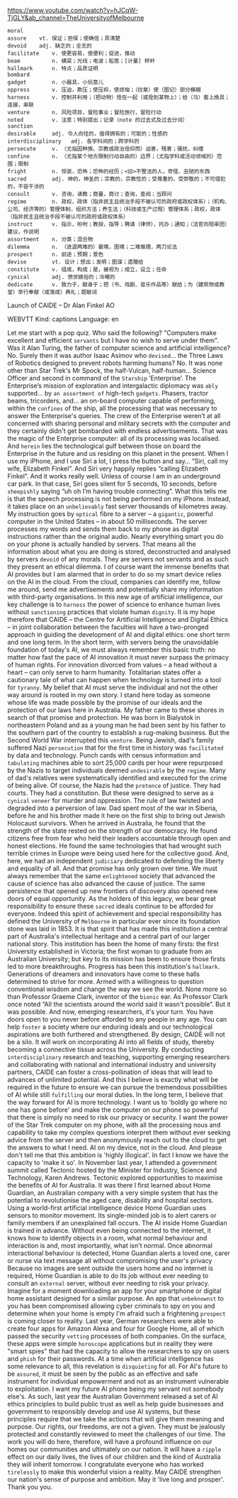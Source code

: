 https://www.youtube.com/watch?v=hJCqW-TjGLY&ab_channel=TheUniversityofMelbourne

```
moral  
assure    vt. 保证；担保；使确信；弄清楚
devoid    adj. 缺乏的；全无的  
facilitate    v. 使更容易，使便利；促进，推动
beam          n. 横梁；光线；电波；船宽；[计量] 秤杆
hallmark      n. 特点；品质证明
bombard  
gadget        n. 小器具，小玩意儿  
oppress       v. 压迫，欺压；使压抑，使烦恼；（纹章）使（图记）部分模糊
harness       v. 控制并利用；（把动物）拴在一起（或拴到某物上）；给（马）套上挽具；连接，串联
venture       n. 风险项目，冒险事业；冒险旅行，冒险行动
noted         v. 注意；特别提出；记录（note 的过去式及过去分词）        
sanction  
desirable     adj. 令人向往的，值得拥有的；可取的；性感的
interdisciplinary   adj. 各学科间的；跨学科的
persecute     v. （尤指因种族、宗教或政治信仰而）迫害，残害；骚扰，纠缠  
confine       n. （尤指某个地方限制行动自由的）边界；（尤指学科或活动领域的）范围；限制
fright        n. 惊骇，恐怖；恐怖的经历；<旧>不整洁的人，奇怪、丑陋的东西
sacred        adj. 神的，神圣的；宗教的，宗教性的；受尊重的，受崇敬的；不可侵犯的，不容干涉的 
consult       v. 咨询，请教；商量，商讨；查询，查阅；当顾问  
regime        n. 政权，政体（指非民主且统治手段不被认可的政府或政权体系）；（机构、公司、经济等的）管理体制，组织方法；养生法；（科技或生产过程）管理体系；政权，政体（指非民主且统治手段不被认可的政府或政权体系）
instruct      v. 指示，吩咐；教授，指导；聘请（律师），托办；通知；（法官向陪审团）建议，作说明
assortment    n. 分类；混合物
dilemma       n. （进退两难的）窘境，困境；二难推理，两刀论法
prospect      n. 前途；预期；景色  
devise        vt. 设计；想出；发明；图谋；遗赠给
constitute    v. 组成，构成；是，被视为；成立，设立；任命  
cynical       adj. 愤世嫉俗的；冷嘲的
dedicate      v. 致力于，献身于；把（书、戏剧、音乐作品等）献给；为（建筑物或教堂）举行奉献（或落成）典礼；题献词
```

Launch of CAIDE – Dr Alan Finkel AO

WEBVTT Kind: captions Language: en 

Let me start with a pop quiz. Who said the following? "Computers make excellent and efficient `servants` but I have no wish to serve under them". Was it Alan Turing, the father of computer science and artificial intelligence? No. Surely then it was author Isaac Asimov who `devised`… the Three Laws of Robotics designed to prevent robots harming humans? No. It was none other than Star Trek's Mr Spock, the half-Vulcan, half-human… Science Officer and second in command of the `Starship` ‘Enterprise’. The Enterprise’s mission of exploration and intergalactic diplomacy was `ably` supported… by `an assortment of` high-tech `gadgets`. Phasers, tractor beams, tricorders, and… an on-board computer capable of performing, within the `confines` of the ship, all the processing that was necessary to answer the Enterprise's queries. The crew of the Enterprise weren’t at all concerned with sharing personal and military secrets with the computer and they certainly didn't get bombarded with endless advertisements. That was the magic of the Enterprise computer: all of its processing was localised. And `herein` lies the technological gulf between those on board the Enterprise in the future and us residing on this planet in the present. When I use my iPhone, and I use Siri a lot, I press the button and say… “Siri, call my wife, Elizabeth Finkel”. And Siri very happily replies “calling Elizabeth Finkel”. And it works really well. Unless of course I am in an underground car park. In that case, Siri goes silent for 5 seconds, 10 seconds, before `sheepishly` saying “uh oh I’m having trouble connecting”. What this tells me is that the speech processing is not being performed on my iPhone. Instead, it takes place on an `unbelievably` fast server thousands of kilometres away. My instruction goes by `optical` fibre to a server – a `gigantic`, powerful computer in the United States – in about 50 milliseconds. The server processes my words and sends them back to my phone as digital instructions rather than the original audio. Nearly everything smart you do on your phone is actually handled by servers. That means all the information about what you are doing is stored, deconstructed and analysed by servers `devoid` of any morals. They are servers not servants and as such they present an ethical dilemma. I of course want the immense benefits that AI provides but I am alarmed that in order to do so my smart device relies on the AI in the cloud. From the cloud, companies can identify me, follow me around, send me advertisements and potentially share my information with third-party organisations. In this new age of artificial intelligence, our key challenge is to `harness` the power of science to enhance human lives without `sanctioning` practices that violate human `dignity`. It is my hope therefore that CAIDE – the Centre for Artificial Intelligence and Digital Ethics – in joint collaboration between the faculties will have a two-pronged approach in guiding the development of AI and digital ethics: one short term and one long term. In the short term, with servers being the unavoidable foundation of today's AI, we must always remember this basic truth: no matter how fast the pace of AI innovation it must never surpass the primacy of human rights. For innovation divorced from values – a head without a heart – can only serve to harm humanity. Totalitarian states offer a cautionary tale of what can happen when technology is turned into a tool for `tyranny`. My belief that AI must serve the individual and not the other way around is rooted in my own story. I stand here today as someone whose life was made possible by the promise of our ideals and the protection of our laws here in Australia. My father came to these shores in search of that promise and protection. He was born in Bialystok in northeastern Poland and as a young man he had been sent by his father to the southern part of the country to establish a rug-making business. But the Second World War interrupted this `venture`. Being Jewish, dad's family suffered Nazi `persecution` that for the first time in history was `facilitated` by data and technology. Punch cards with census information and `tabulating` machines able to sort 25,000 cards per hour were repurposed by the Nazis to target individuals deemed `undesirable` by the `regime`. Many of dad's relatives were systematically identified and executed for the crime of being alive. Of course, the Nazis had the `pretence` of justice. They had courts. They had a constitution. But these were designed to serve as a `cynical` `veneer` for murder and oppression. The rule of law twisted and degraded into a perversion of law. Dad spent most of the war in Siberia, before he and his brother made it here on the first ship to bring out Jewish Holocaust survivors. When he arrived in Australia, he found that the strength of the state rested on the strength of our democracy. He found citizens free from fear who held their leaders accountable through open and honest elections. He found the same technologies that had wrought such terrible crimes in Europe were being used here for the collective good. And, here, we had an independent `judiciary` dedicated to defending the liberty and equality of all. And that promise has only grown over time. We must always remember that the same `enlightened` society that advanced the cause of science has also advanced the cause of justice. The same persistence that opened up new frontiers of discovery also opened new doors of equal opportunity. As the holders of this legacy, we bear great responsibility to ensure these `sacred` ideals continue to be afforded for everyone. Indeed this spirit of achievement and special responsibility has defined the University of `Melbourne` in particular ever since its foundation stone was laid in 1853. It is that spirit that has made this institution a central part of Australia's intellectual heritage and a central part of our larger national story. This institution has been the home of many firsts: the first University established in Victoria; the first woman to graduate from an Australian University; but key to its mission has been to ensure those firsts led to more breakthroughs. Progress has been this institution's `hallmark`. Generations of dreamers and innovators have come to these halls determined to strive for more. Armed with a willingness to question conventional wisdom and change the way we see the world. None more so than Professor Graeme Clark, inventor of the `bionic` ear. As Professor Clark once noted “All the scientists around the world said it wasn't possible”. But it was possible. And now, emerging researchers, it's your turn. You have doors open to you never before afforded to any people in any age. You can help `foster` a society where our enduring ideals and our technological aspirations are both furthered and strengthened. By design, CAIDE will not be a silo. It will work on incorporating AI into all fields of study, thereby becoming a connective tissue across the University. By conducting `interdisciplinary` research and teaching, supporting emerging researchers and collaborating with national and international industry and university partners, CAIDE can foster a cross-pollination of ideas that will lead to advances of unlimited potential. And this I believe is exactly what will be required in the future to ensure we can pursue the tremendous possibilities of AI while still `fulfilling` our moral duties. In the long term, I believe that the way forward for AI is more technology. I want us to 'boldly go where no one has gone before' and make the computer on our phone so powerful that there is simply no need to risk our privacy or security. I want the power of the Star Trek computer on my phone, with all the processing nous and capability to take my complex questions interpret them without ever seeking advice from the server and then anonymously reach out to the cloud to get the answers to what I need. AI on my device, not in the cloud. And please don't tell me that this ambition is 'highly illogical'. In fact I know we have the capacity to 'make it so'. In November last year, I attended a government summit called Tectonic hosted by the Minister for Industry, Science and Technology, Karen Andrews. Tectonic explored opportunities to maximise the benefits of AI for Australia. It was there I first learned about Home Guardian, an Australian company with a very simple system that has the potential to revolutionise the aged care, disability and hospital sectors. Using a world-first artificial intelligence device Home Guardian uses sensors to monitor movement. Its single-minded job is to alert carers or family members if an unexplained fall occurs. The AI inside Home Guardian is trained in advance. Without even being connected to the internet, it knows how to identify objects in a room, what normal behaviour and interaction is and, most importantly, what isn't normal. Once abnormal interactional behaviour is detected, Home Guardian alerts a loved one, carer or nurse via text message all without compromising the user's privacy Because no images are sent outside the users home and no internet is required, Home Guardian is able to do its job without ever needing to consult an `external` server, without ever needing to risk your privacy. Imagine for a moment downloading an app for your smartphone or digital home assistant designed for a similar purpose. An app that `unbeknownst` to you has been compromised allowing cyber criminals to spy on you and determine when your home is empty I'm afraid such a frightening `prospect` is coming closer to reality. Last year, German researchers were able to create four apps for Amazon Alexa and four for Google Home, all of which passed the security `vetting` processes of both companies. On the surface, these apps were simple `horoscope` applications but in reality they were "smart spies" that had the capacity to allow the researchers to spy on users and `phish` for their passwords. At a time when artificial intelligence has some relevance to all, this revelation is `disquieting` for all. For AI's future to be `assured`, it must be seen by the public as an effective and safe instrument for individual empowerment and not as an instrument vulnerable to exploitation. I want my future AI phone being my servant not somebody else's. As such, last year the Australian Government released a set of AI ethics principles to build public trust as well as help guide businesses and government to responsibly develop and use AI systems, but these principles require that we take the actions that will give them meaning and purpose. Our rights, our freedoms, are not a given. They must be jealously protected and constantly reviewed to meet the challenges of our time. The work you will do here, therefore, will have a profound influence on our homes our communities and ultimately on our nation. It will have a `ripple` effect on our daily lives, the lives of our children and the kind of Australia they will inherit tomorrow. I congratulate everyone who has worked `tirelessly` to make this wonderful vision a reality. May CAIDE strengthen our nation's sense of purpose and ambition. May it 'live long and prosper'. Thank you you.